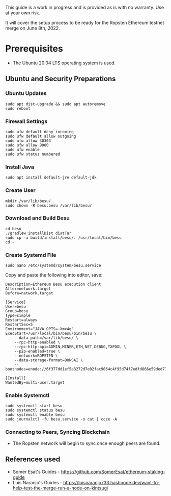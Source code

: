 This guide is a work in progress and is provided as is with no warranty. Use at your own risk.

It will cover the setup process to be ready for the Ropsten Ethereum testnet merge on June 8th, 2022.

# Prerequisites

- The Ubuntu 20.04 LTS operating system is used.

## Ubuntu and Security Preparations

### Ubuntu Updates

```sudo apt update && sudo apt upgrade
sudo apt dist-upgrade && sudo apt autoremove
sudo reboot
```

### Firewall Settings

```sudo apt install ufw
sudo ufw default deny incoming
sudo ufw default allow outgoing
sudo ufw allow 30303
sudo ufw allow 9000
sudo ufw enable
sudo ufw status numbered
```

### Install Java

```
sudo apt install default-jre default-jdk
```

### Create User

```sudo useradd --no-create-home --shell /bin/false besu
mkdir /var/lib/besu/
sudo chown -R besu:besu /var/lib/besu/
```

### Download and Build Besu

```git clone -b main https://github.com/hyperledger/besu --recursive
cd besu
./gradlew installDist distTar
sudo cp -a build/install/besu/. /usr/local/bin/besu
cd ~
```

### Create Systemd File

```
sudo nano /etc/systemd/system/besu.service
```

Copy and paste the following into editor, save:

```[Unit]
Description=Ethereum Besu execution client
After=network.target
Before=network.target

[Service]
User=besu
Group=besu
Type=simple
Restart=always
RestartSec=5
Environment="JAVA_OPTS=-Xmx4g"
ExecStart=/usr/local/bin/besu/bin/besu \
    --data-path=/var/lib/besu/ \
    --rpc-http-enabled \
    --rpc-http-api=ADMIN,MINER,ETH,NET,DEBUG,TXPOOL \
    --p2p-enabled=true \
    --network=ROPSTEN \
    --data-storage-format=BONSAI \
    --bootnodes=enode://6f377dd1ef5a3272d7e02fac9064c4f95d74f7edfd866e59ded774ee5b4649ff61c3f24c95f5c3d07d692b447f0569716b8921b6861810b96a705c92e1d27ff9@161.35.67.219:30303,enode://08e5308bca664503e023e10ff39795041a5d49d0384a071554b155af1e82e99afc487c3ec25e41b8910f633039b193902d41ecd7ae42ca031929558eb8f94222@161.35.79.127:30303,enode://b7abf51b9496011789a59cf3ea6df653a4a2aadec9e152b81fbfbf704245ad624e99960c11ad38a6c5b30bb5791d7431477b375be806c24bcee4886124b54c05@64.225.4.226:30303,enode://371ef6897c38b451afd1864f1c3e6697d39ec9d509803a540195e873816c441cc82415a1f01c2c98441d0cbad06b2958e2aaa3c23b27304841f1492a04a6d47b@165.232.177.121:30303,enode://c20047e975f562131d0211b1a36f955b821663bd83a69edd725b221b70db0d01320716dd6a45d87e4e8afc1bc53439ff001212a70be0f1064db65c82d7ebbc9d@161.35.67.221:30303,enode://11b10968e46d30e3013b376e941eed90a3472ddebef0df004fa9dc20644e6b9fddb7ec1fe5aa06c57650e2752115e9f93c0049e4618b9f811acffb1ca7e402ec@161.35.75.78:30303,enode://57745805245c441b71a9f3b3e7d78f75dd576d36b236b9f64cf9a9cccdcb574ec1f64d69c05add598ef26e3d7f646534b4c9976ca53551f71ad579a472635086@165.232.185.207:30303

[Install]
WantedBy=multi-user.target
```

### Enable Systemctl

```sudo systemctl daemon-reload
sudo systemctl start besu
sudo systemctl status besu
sudo systemctl enable besu
sudo journalctl -fu besu.service -o cat | ccze -A
```

### Connecting to Peers, Syncing Blockchain

- The Ropsten network will begin to sync once enough peers are found.

## References used
- Somer Esat's Guides - https://github.com/SomerEsat/ethereum-staking-guide
- Luis Naranjo's Guides - https://luisnaranjo733.hashnode.dev/want-to-help-test-the-merge-run-a-node-on-kintsugi
